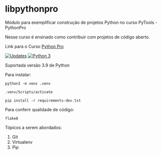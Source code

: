 # libpythonpro
Módulo para exemplificar construção de projetos Python no curso PyTools - PythonPro

Nesse curso é ensinado como contribuir com projetos de código aberto.

Link para o Curso [Python Pro](https://pythonpro.com.br/)


[![Updates](https://pyup.io/repos/github/r-trevisan/libpythonpro/shield.svg)](https://pyup.io/repos/github/r-trevisan/libpythonpro/)
[![Python 3](https://pyup.io/repos/github/r-trevisan/libpythonpro/python-3-shield.svg)](https://pyup.io/repos/github/r-trevisan/libpythonpro/)

Suportada versão 3.9 de Python

Para instalar:

`python3 -m venv .venv`

`.venv/Scripts/activate`

`pip install -r requirements-dev.txt`


Para conferir qualidade de código:

`flake8`

Tópicos a serem abordados:

1. Git
2. Virtualenv
3. Pip